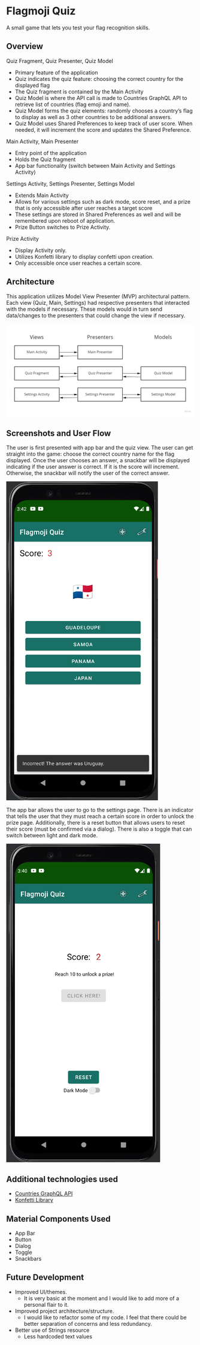# Flagmoji Quiz

A small game that lets you test your flag recognition skills.

## Overview

Quiz Fragment, Quiz Presenter, Quiz Model

- Primary feature of the application
- Quiz indicates the quiz feature: choosing the correct country for the displayed flag
- The Quiz fragment is contained by the Main Activity
- Quiz Model is where the API call is made to Countries GraphQL API to retrieve list of countries (flag emoji and name).
- Quiz Model forms the quiz elements: randomly chooses a country’s flag to display as well as 3 other countries to be additional answers.
- Quiz Model uses Shared Preferences to keep track of user score. When needed, it will increment the score and updates the Shared Preference.

Main Activity, Main Presenter 

- Entry point of the application
- Holds the Quiz fragment
- App bar functionality (switch between Main Activity and Settings Activity)

Settings Activity, Settings Presenter, Settings Model

- Extends Main Activity
- Allows for various settings such as dark mode, score reset, and a prize that is only accessible after user reaches a target score
- These settings are stored in Shared Preferences as well and will be remembered upon reboot of application.
- Prize Button switches to Prize Activity.

Prize Activity

- Display Activity only.
- Utilizes Konfetti library to display confetti upon creation.
- Only accessible once user reaches a certain score.

## Architecture

This application utilizes Model View Presenter (MVP) architectural pattern. Each view (Quiz, Main, Settings) had respective presenters that interacted with the models if necessary. These models would in turn send data/changes to the presenters that could change the view if necessary.

![App Architecture](/screenshots/MVP.jpg) 

## Screenshots and User Flow

The user is first presented with app bar and the quiz view. The user can get straight into the game: choose the correct country name for the flag displayed. Once the user chooses an answer, a snackbar will be displayed indicating if the user answer is correct. If it is the score will increment. Otherwise, the snackbar will notify the user of the correct answer. 

![Main/Quiz View](/screenshots/quiz.png)

The app bar allows the user to go to the settings page. There is an indicator that tells the user that they must reach a certain score in order to unlock the prize page. Additionally, there is a reset button that allows users to reset their score (must be confirmed via a dialog). There is also a toggle that can switch between light and dark mode.

![Settings View](/screenshots/settings.png)

## Additional technologies used

- [Countries GraphQL API](https://github.com/trevorblades/countries)
- [Konfetti Library](https://github.com/DanielMartinus/Konfetti)

## Material Components Used

- App Bar
- Button
- Dialog
- Toggle
- Snackbars

## Future Development

- Improved UI/themes.
  - It is very basic at the moment and I would like to add more of a personal flair to it.
- Improved project architecture/structure.
  - I would like to refactor some of my code. I feel that there could be better separation of concerns and less redundancy.
- Better use of Strings resource 
  - Less hardcoded text values
